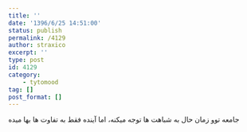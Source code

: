 ```yaml
---
title: ''
date: '1396/6/25 14:51:00'
status: publish
permalink: /4129
author: straxico
excerpt: ''
type: post
id: 4129
category:
    - tytomood
tag: []
post_format: []
---
```

جامعه توو زمان حال به شباهت ها توجه میکنه، اما آینده فقط به تفاوت ها بها میده